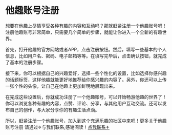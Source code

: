 # 他趣账号注册

想要在他趣上尽情享受各种有趣的内容和互动吗？那就赶紧注册一个他趣账号吧！注册他趣账号非常简单，只需要几个简单的步骤，就能让你进入一个全新的有趣世界。

首先，打开他趣的官方网站或者APP，点击注册按钮。然后，填写一些基本的个人信息，比如用户名、密码、电子邮箱等等。在填写完毕后，点击确认按钮，就完成了基本的注册步骤。

接下来，你可以根据自己的兴趣爱好，选择一些个性化的设置，比如选择你感兴趣的话题标签，这样他趣就能更好地推荐给你感兴趣的内容了。另外，你还可以上传一张个性的头像，让自己在他趣上更加鲜明地展现出来。

在完成这些设置后，你就成功注册了一个他趣账号，可以开始畅游他趣的世界了！你可以浏览各种有趣的内容，点赞、评论、分享，与其他用户互动交流。还可以发布自己的创作，与大家分享你的有趣生活点滴。

所以，赶紧注册一个他趣账号，加入到这个充满乐趣的社区中来吧！更多关于他趣账号注册 请通过✈与我们联系,感谢阅读！[点我联系✈](https://mail.k02.cc)